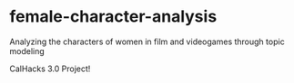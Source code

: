 # female-character-analysis
Analyzing the characters of women in film and videogames through topic modeling

CalHacks 3.0 Project!
